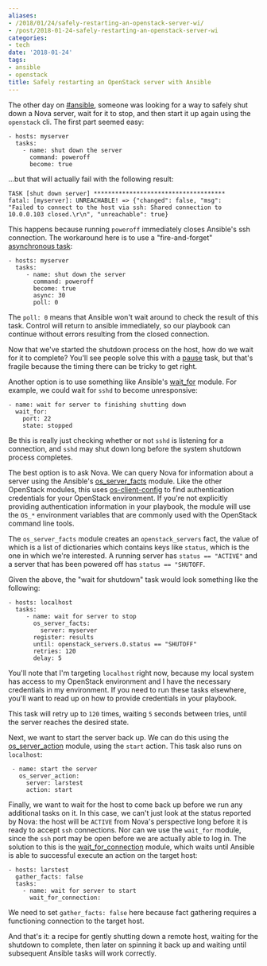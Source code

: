 ```yaml
---
aliases:
- /2018/01/24/safely-restarting-an-openstack-server-wi/
- /post/2018-01-24-safely-restarting-an-openstack-server-wi
categories:
- tech
date: '2018-01-24'
tags:
- ansible
- openstack
title: Safely restarting an OpenStack server with Ansible
---
```


The other day on [#ansible][], someone was looking for a way to safely
shut down a Nova server, wait for it to stop, and then start it up
again using the `openstack` cli.  The first part seemed easy:

[#ansible]: http://docs.ansible.com/ansible/latest/community.html#irc-channel

    - hosts: myserver
      tasks:
        - name: shut down the server
          command: poweroff
          become: true

...but that will actually fail with the following result:

    TASK [shut down server] *************************************
    fatal: [myserver]: UNREACHABLE! => {"changed": false, "msg":
    "Failed to connect to the host via ssh: Shared connection to
    10.0.0.103 closed.\r\n", "unreachable": true}

This happens because running `poweroff` immediately closes Ansible's
ssh connection.  The workaround here is to use a "fire-and-forget"
[asynchronous task][]:

[asynchronous task]: http://docs.ansible.com/ansible/latest/playbooks_async.html

    - hosts: myserver
      tasks:
         - name: shut down the server
           command: poweroff
           become: true
           async: 30
           poll: 0

The `poll: 0` means that Ansible won't wait around to check the result
of this task.  Control will return to ansible immediately, so our
playbook can continue without errors resulting from the closed
connection.

Now that we've started the shutdown process on the host, how do we
wait for it to complete?  You'll see people solve this with a
[pause][] task, but that's fragile because the timing there can be
tricky to get right.

[pause]: http://docs.ansible.com/ansible/latest/pause_module.html

Another option is to use something like Ansible's [wait_for][] module.
For example, we could wait for `sshd` to become unresponsive:

[wait_for]: http://docs.ansible.com/ansible/latest/wait_for_module.html

    - name: wait for server to finishing shutting down
      wait_for:
        port: 22
        state: stopped

Be this is really just checking whether or not `sshd` is listening for
a connection, and `sshd` may shut down long before the system shutdown
process completes.

The best option is to ask Nova.  We can query Nova for information
about a server using the Ansible's [os_server_facts][] module.  Like
the other OpenStack modules, this uses [os-client-config][] to find
authentication credentials for your OpenStack environment.  If you're
not explicitly providing authentication information in your playbook,
the module will use the `OS_*` environment variables that are commonly
used with the OpenStack command line tools.

[os_server_facts]: http://docs.ansible.com/ansible/latest/os_server_facts_module.html
[os-client-config]: https://docs.openstack.org/os-client-config/latest/

The `os_server_facts` module creates an `openstack_servers` fact, the
value of which is a list of dictionaries which contains keys like
`status`, which is the one in which we're interested.  A running
server has `status == "ACTIVE"` and a server that has been powered off
has `status == "SHUTOFF`.

Given the above, the "wait for shutdown" task would look something
like the following:

    - hosts: localhost
      tasks:
         - name: wait for server to stop
           os_server_facts:
             server: myserver
           register: results
           until: openstack_servers.0.status == "SHUTOFF"
           retries: 120
           delay: 5

You'll note that I'm targeting `localhost` right now, because my local
system has access to my OpenStack environment and I have the necessary
credentials in my environment.  If you need to run these tasks
elsewhere, you'll want to read up on how to provide credentials in
your playbook.

This task will retry up to `120` times, waiting `5` seconds between
tries, until the server reaches the desired state.

Next, we want to start the server back up.  We can do this using
the [os_server_action][] module, using the `start` action.  This task
also runs on `localhost`:

[os_server_action]: http://docs.ansible.com/ansible/latest/os_server_action_module.html

     - name: start the server
       os_server_action:
         server: larstest
         action: start

Finally, we want to wait for the host to come back up before we run
any additional tasks on it.  In this case, we can't just look at the
status reported by Nova: the host will be `ACTIVE` from Nova's
perspective long before it is ready to accept `ssh` connections.  Nor
can we use the `wait_for` module, since the `ssh` port may be open
before we are actually able to log in.  The solution to this is the
[wait_for_connection][] module, which waits until Ansible is able to
successful execute an action on the target host:

[wait_for_connection]: http://docs.ansible.com/ansible/latest/wait_for_connection_module.html

    - hosts: larstest
      gather_facts: false
      tasks:
        - name: wait for server to start
          wait_for_connection:

We need to set `gather_facts: false` here because fact gathering
requires a functioning connection to the target host.

And that's it: a recipe for gently shutting down a remote host,
waiting for the shutdown to complete, then later on spinning it back
up and waiting until subsequent Ansible tasks will work correctly.